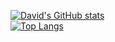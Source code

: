 [![David's GitHub stats](https://github-readme-stats.vercel.app/api?username=soinkleined)](https://github.com/soinkleined/)
</br>
[![Top Langs](https://github-readme-stats.vercel.app/api/top-langs/?username=soinkleined)](https://github.com/soinkleined/)


<!--
**soinkleined/soinkleined** is a ✨ _special_ ✨ repository because its `README.md` (this file) appears on your GitHub profile.

Here are some ideas to get you started:

- 🔭 I’m currently working on ...
- 🌱 I’m currently learning ...
- 👯 I’m looking to collaborate on ...
- 🤔 I’m looking for help with ...
- 💬 Ask me about ...
- 📫 How to reach me: ...
- 😄 Pronouns: ...
- ⚡ Fun fact: ...
-->
